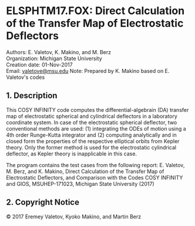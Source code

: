 
# ELSPHTM17.FOX: Direct Calculation of the Transfer Map of Electrostatic Deflectors
Authors: E. Valetov, K. Makino, and M. Berz  
Organization: Michigan State University  
Creation date: 01-Nov-2017  
Email: valetove@msu.edu
Note: Prepared by K. Makino based on E. Valetov's codes

## 1. Description

This COSY INFINITY code computes the differential-algebrain (DA) transfer map of electrostatic spherical and cylindrical deflectors in a laboratory coordinate system. In case of the electrostatic spherical deflector, two conventional methods are used: (1) integrating the ODEs of motion using a 4th order Runge-Kutta integrator and (2) computing analytically and in closed form the properties of the respective elliptical orbits from Kepler theory. Only the former method is used for the electrostatic cylindrical deflector, as Kepler theory is inapplicable in this case.

The program contains the test cases from the following report:
E. Valetov, M. Berz, and K. Makino, Direct Calculation of the Transfer Map of Electrostatic Deflectors, and Comparison with the Codes COSY INFINITY and GIOS, MSUHEP-171023, Michigan State University (2017)

## 2. Copyright Notice
© 2017 Eremey Valetov, Kyoko Makino, and Martin Berz
